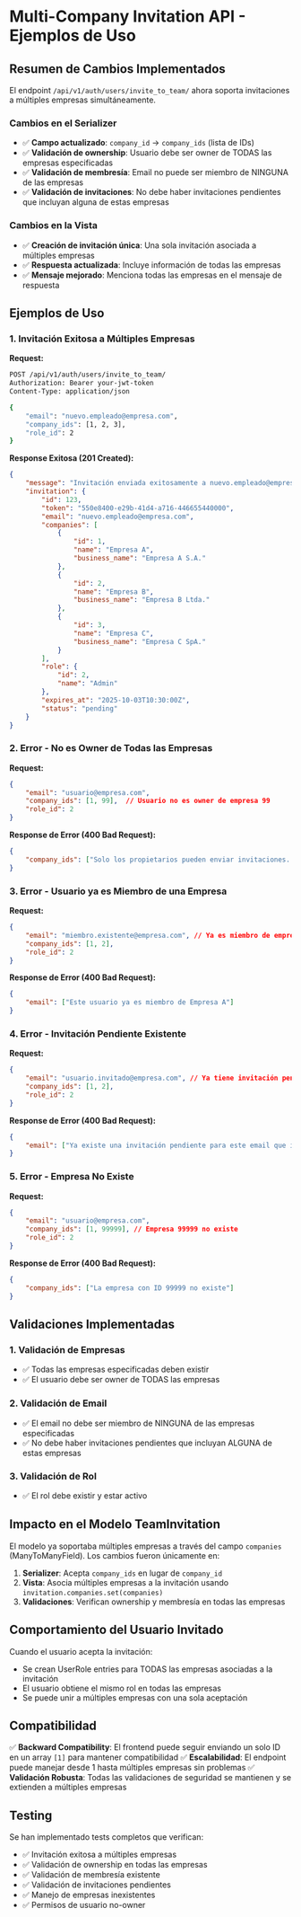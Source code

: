 # Multi-Company Invitation API - Ejemplos de Uso

## Resumen de Cambios Implementados

El endpoint `/api/v1/auth/users/invite_to_team/` ahora soporta invitaciones a múltiples empresas simultáneamente.

### Cambios en el Serializer

- ✅ **Campo actualizado**: `company_id` → `company_ids` (lista de IDs)
- ✅ **Validación de ownership**: Usuario debe ser owner de TODAS las empresas especificadas
- ✅ **Validación de membresía**: Email no puede ser miembro de NINGUNA de las empresas
- ✅ **Validación de invitaciones**: No debe haber invitaciones pendientes que incluyan alguna de estas empresas

### Cambios en la Vista

- ✅ **Creación de invitación única**: Una sola invitación asociada a múltiples empresas
- ✅ **Respuesta actualizada**: Incluye información de todas las empresas
- ✅ **Mensaje mejorado**: Menciona todas las empresas en el mensaje de respuesta

## Ejemplos de Uso

### 1. Invitación Exitosa a Múltiples Empresas

**Request:**
```bash
POST /api/v1/auth/users/invite_to_team/
Authorization: Bearer your-jwt-token
Content-Type: application/json

{
    "email": "nuevo.empleado@empresa.com",
    "company_ids": [1, 2, 3],
    "role_id": 2
}
```

**Response Exitosa (201 Created):**
```json
{
    "message": "Invitación enviada exitosamente a nuevo.empleado@empresa.com para Empresa A, Empresa B, Empresa C",
    "invitation": {
        "id": 123,
        "token": "550e8400-e29b-41d4-a716-446655440000",
        "email": "nuevo.empleado@empresa.com",
        "companies": [
            {
                "id": 1,
                "name": "Empresa A",
                "business_name": "Empresa A S.A."
            },
            {
                "id": 2,
                "name": "Empresa B",
                "business_name": "Empresa B Ltda."
            },
            {
                "id": 3,
                "name": "Empresa C",
                "business_name": "Empresa C SpA."
            }
        ],
        "role": {
            "id": 2,
            "name": "Admin"
        },
        "expires_at": "2025-10-03T10:30:00Z",
        "status": "pending"
    }
}
```

### 2. Error - No es Owner de Todas las Empresas

**Request:**
```json
{
    "email": "usuario@empresa.com",
    "company_ids": [1, 99],  // Usuario no es owner de empresa 99
    "role_id": 2
}
```

**Response de Error (400 Bad Request):**
```json
{
    "company_ids": ["Solo los propietarios pueden enviar invitaciones. No eres owner de Empresa Z"]
}
```

### 3. Error - Usuario ya es Miembro de una Empresa

**Request:**
```json
{
    "email": "miembro.existente@empresa.com", // Ya es miembro de empresa 1
    "company_ids": [1, 2],
    "role_id": 2
}
```

**Response de Error (400 Bad Request):**
```json
{
    "email": ["Este usuario ya es miembro de Empresa A"]
}
```

### 4. Error - Invitación Pendiente Existente

**Request:**
```json
{
    "email": "usuario.invitado@empresa.com", // Ya tiene invitación pendiente para empresa 1
    "company_ids": [1, 2],
    "role_id": 2
}
```

**Response de Error (400 Bad Request):**
```json
{
    "email": ["Ya existe una invitación pendiente para este email que incluye Empresa A"]
}
```

### 5. Error - Empresa No Existe

**Request:**
```json
{
    "email": "usuario@empresa.com",
    "company_ids": [1, 99999], // Empresa 99999 no existe
    "role_id": 2
}
```

**Response de Error (400 Bad Request):**
```json
{
    "company_ids": ["La empresa con ID 99999 no existe"]
}
```

## Validaciones Implementadas

### 1. Validación de Empresas
- ✅ Todas las empresas especificadas deben existir
- ✅ El usuario debe ser owner de TODAS las empresas

### 2. Validación de Email
- ✅ El email no debe ser miembro de NINGUNA de las empresas especificadas
- ✅ No debe haber invitaciones pendientes que incluyan ALGUNA de estas empresas

### 3. Validación de Rol
- ✅ El rol debe existir y estar activo

## Impacto en el Modelo TeamInvitation

El modelo ya soportaba múltiples empresas a través del campo `companies` (ManyToManyField). Los cambios fueron únicamente en:

1. **Serializer**: Acepta `company_ids` en lugar de `company_id`
2. **Vista**: Asocia múltiples empresas a la invitación usando `invitation.companies.set(companies)`
3. **Validaciones**: Verifican ownership y membresía en todas las empresas

## Comportamiento del Usuario Invitado

Cuando el usuario acepta la invitación:
- Se crean UserRole entries para TODAS las empresas asociadas a la invitación
- El usuario obtiene el mismo rol en todas las empresas
- Se puede unir a múltiples empresas con una sola aceptación

## Compatibilidad

✅ **Backward Compatibility**: El frontend puede seguir enviando un solo ID en un array `[1]` para mantener compatibilidad
✅ **Escalabilidad**: El endpoint puede manejar desde 1 hasta múltiples empresas sin problemas
✅ **Validación Robusta**: Todas las validaciones de seguridad se mantienen y se extienden a múltiples empresas

## Testing

Se han implementado tests completos que verifican:
- ✅ Invitación exitosa a múltiples empresas
- ✅ Validación de ownership en todas las empresas
- ✅ Validación de membresía existente
- ✅ Validación de invitaciones pendientes
- ✅ Manejo de empresas inexistentes
- ✅ Permisos de usuario no-owner
